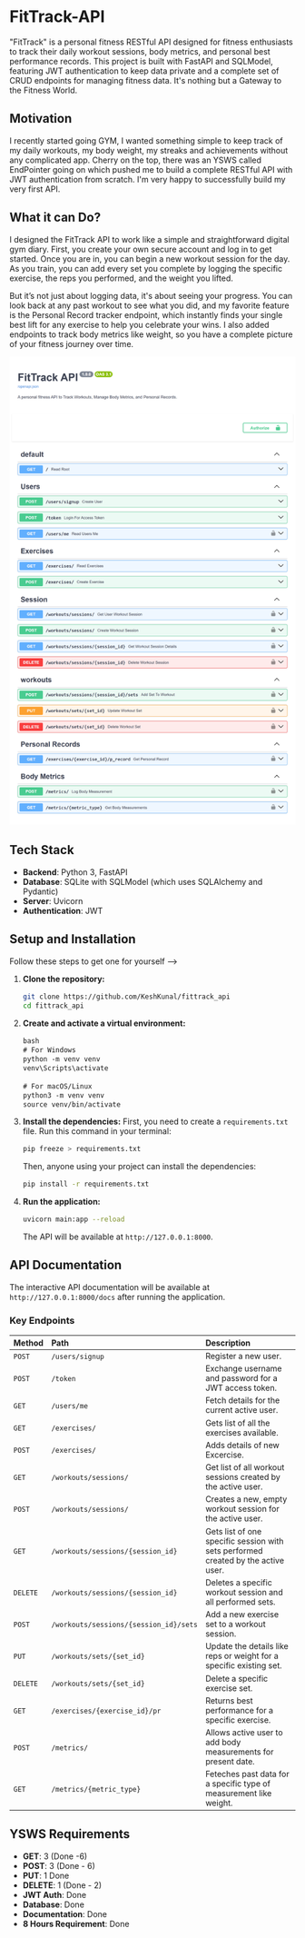 # FitTrack-API

"FitTrack" is a personal fitness RESTful API designed for fitness enthusiasts to track their daily workout sessions, body metrics, and personal best performance records. This project is built with FastAPI and SQLModel, featuring JWT authentication to keep data private and a complete set of CRUD endpoints for managing fitness data. It's nothing but a Gateway to the Fitness World.

## Motivation
I recently started going GYM, I wanted something simple to keep track of my daily workouts, my body weight, my streaks and achievements without any complicated app. Cherry on the top, there was an YSWS called EndPointer going on which pushed me to build a complete RESTful API with JWT authentication from scratch. I'm very happy to successfully build my very first API.


## What it can Do?
I designed the FitTrack API to work like a simple and straightforward digital gym diary. First, you create your own secure account and log in to get started. Once you are in, you can begin a new workout session for the day. As you train, you can add every set you complete by logging the specific exercise, the reps you performed, and the weight you lifted.

But it’s not just about logging data, it's about seeing your progress. You can look back at any past workout to see what you did, and my favorite feature is the Personal Record tracker endpoint, which instantly finds your single best lift for any exercise to help you celebrate your wins. I also added endpoints to track body metrics like weight, so you have a complete picture of your fitness journey over time.

![FitTrack API Endpoints](assets/API_Endpoints.png)

## Tech Stack

* **Backend**: Python 3, FastAPI
* **Database**: SQLite with SQLModel (which uses SQLAlchemy and Pydantic)
* **Server**: Uvicorn
* **Authentication**: JWT 

## Setup and Installation

Follow these steps to get one for yourself -->

1.  **Clone the repository:**
    ```bash
    git clone https://github.com/KeshKunal/fittrack_api
    cd fittrack_api
    ```

2.  **Create and activate a virtual environment:**
    ```
    bash
    # For Windows
    python -m venv venv
    venv\Scripts\activate

    # For macOS/Linux
    python3 -m venv venv
    source venv/bin/activate
    ```

3.  **Install the dependencies:**
    First, you need to create a `requirements.txt` file. Run this command in your terminal:
    ```bash
    pip freeze > requirements.txt
    ```
    Then, anyone using your project can install the dependencies:
    ```bash
    pip install -r requirements.txt
    ```

4.  **Run the application:**
    ```bash
    uvicorn main:app --reload
    ```
    The API will be available at `http://127.0.0.1:8000`.

##  API Documentation

The interactive API documentation will be available at `http://127.0.0.1:8000/docs` after running the application.

### Key Endpoints

| Method | Path                                   | Description                                  |
| :----- | :------------------------------------- | :------------------------------------------- |
| `POST` | `/users/signup`                        | Register a new user.                         |
| `POST` | `/token`                               | Exchange username and password for a JWT access token.            |
| `GET`  | `/users/me`                            | Fetch details for the current active user.      |
| `GET`  | `/exercises/`                            | Gets list of all the exercises available.   |
| `POST` | `/exercises/`                  | Adds details of new Excercise.         |
| `GET` | `/workouts/sessions/`                  | Get list of all workout sessions created by the active user.         |
| `POST` | `/workouts/sessions/`                  | Creates a new, empty workout session for the active user.         |
| `GET` | `/workouts/sessions/{session_id}`                  | Gets list of one specific session with sets performed created by the active user.         |
| `DELETE` | `/workouts/sessions/{session_id}`                  | Deletes a specific workout session and all performed sets.    |
| `POST` | `/workouts/sessions/{session_id}/sets` | Add a new exercise set to a workout session.    |
| `PUT`  | `/workouts/sets/{set_id}`              | Update the details like reps or weight for a specific existing set.|
| `DELETE`| `/workouts/sets/{set_id}`             | Delete a specific exercise set.                       |
| `GET`  | `/exercises/{exercise_id}/pr`          | Returns best performance for a specific exercise.    |
| `POST` | `/metrics/`                            | Allows active user to add body measurements for present date.   |
| `GET` | `/metrics/{metric_type}`                            | Feteches past data for a specific type of measurement like weight.   |


## YSWS Requirements

* **GET**: 3 (Done -6)
* **POST**: 3 (Done - 6)
* **PUT**: 1 Done
* **DELETE**: 1 (Done - 2)
* **JWT Auth**: Done
* **Database**: Done
* **Documentation**: Done
* **8 Hours Requirement**: Done
